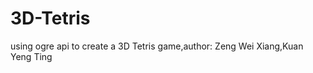 3D-Tetris
=========

using ogre api to create a 3D Tetris game,author: Zeng Wei Xiang,Kuan Yeng Ting
